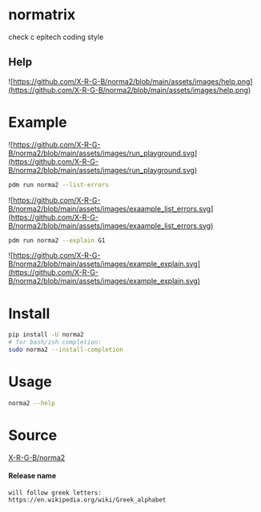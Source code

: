 # normatrix

check c epitech coding style

## Help

![https://github.com/X-R-G-B/norma2/blob/main/assets/images/help.png](https://github.com/X-R-G-B/norma2/blob/main/assets/images/help.png)

# Example

![https://github.com/X-R-G-B/norma2/blob/main/assets/images/run_playground.svg](https://github.com/X-R-G-B/norma2/blob/main/assets/images/run_playground.svg)

```bash
pdm run norma2 --list-errors
```
![https://github.com/X-R-G-B/norma2/blob/main/assets/images/exaample_list_errors.svg](https://github.com/X-R-G-B/norma2/blob/main/assets/images/exaample_list_errors.svg)

```bash
pdm run norma2 --explain G1
```
![https://github.com/X-R-G-B/norma2/blob/main/assets/images/example_explain.svg](https://github.com/X-R-G-B/norma2/blob/main/assets/images/example_explain.svg)

# Install

```bash
pip install -U norma2
# for bash/zsh completion:
sudo norma2 --install-completion
```

# Usage

```bash
norma2 --help
```

# Source

[X-R-G-B/norma2](https://github.com/X-R-G-B/norma2)



#### Release name
```
will follow greek letters: https://en.wikipedia.org/wiki/Greek_alphabet
```
